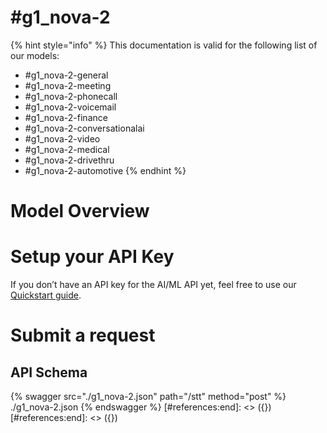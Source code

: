 [#references:start]: <> ({ "template": "openapi" })
[#references:start]: <> ({ "template": "openapi" })
# #g1_nova-2

{% hint style="info" %}
This documentation is valid for the following list of our models:
* #g1_nova-2-general
* #g1_nova-2-meeting
* #g1_nova-2-phonecall
* #g1_nova-2-voicemail
* #g1_nova-2-finance
* #g1_nova-2-conversationalai
* #g1_nova-2-video
* #g1_nova-2-medical
* #g1_nova-2-drivethru
* #g1_nova-2-automotive
{% endhint %}

# Model Overview


# Setup your API Key
If you don’t have an API key for the AI/ML API yet, feel free to use our [Quickstart guide](https://docs.aimlapi.com/quickstart/setting-up).

# Submit a request
## API Schema
{% swagger src="./g1_nova-2.json" path="/stt" method="post" %}
./g1_nova-2.json
{% endswagger %}
[#references:end]: <> ({})
[#references:end]: <> ({})